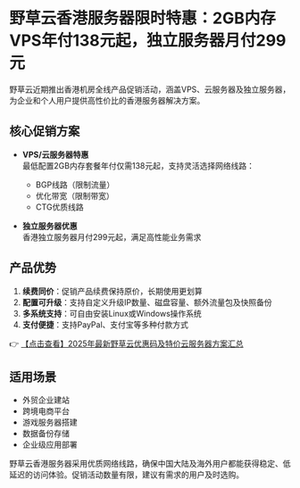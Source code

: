 # 野草云香港服务器限时特惠：2GB内存VPS年付138元起，独立服务器月付299元

野草云近期推出香港机房全线产品促销活动，涵盖VPS、云服务器及独立服务器，为企业和个人用户提供高性价比的香港服务器解决方案。

## 核心促销方案

- **VPS/云服务器特惠**  
  最低配置2GB内存套餐年付仅需138元起，支持灵活选择网络线路：
  - BGP线路（限制流量）
  - 优化带宽（限制带宽）
  - CTG优质线路

- **独立服务器优惠**  
  香港独立服务器月付299元起，满足高性能业务需求

## 产品优势

1. **续费同价**：促销产品续费保持原价，长期使用更划算
2. **配置可升级**：支持自定义升级IP数量、磁盘容量、额外流量包及快照备份
3. **多系统支持**：可自由安装Linux或Windows操作系统
4. **支付便捷**：支持PayPal、支付宝等多种付款方式

👉 [【点击查看】2025年最新野草云优惠码及特价云服务器方案汇总](https://bit.ly/yecaoyun)

## 适用场景

- 外贸企业建站
- 跨境电商平台
- 游戏服务器搭建
- 数据备份存储
- 企业级应用部署

野草云香港服务器采用优质网络线路，确保中国大陆及海外用户都能获得稳定、低延迟的访问体验。促销活动数量有限，建议有需求的用户及时选购。